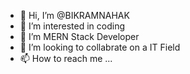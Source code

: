 - 👋 Hi, I’m @BIKRAMNAHAK
- 👀 I’m interested in coding
- 🌱 I’m MERN Stack Developer
- 💞️ I’m looking to collabrate on a IT Field
- 📫 How to reach me ...

<!---
BIKRAMNAHAK/BIKRAMNAHAK is a ✨ special ✨ repository because its `README.md` (this file) appears on your GitHub profile.
You can click the Preview link to take a look at your changes.
--->

